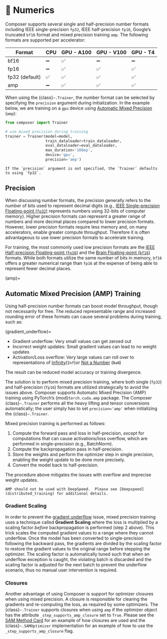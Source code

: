 # 🔢 Numerics

Composer supports several single and half-precision number formats including IEEE single-precision `fp32`, IEEE half-precision `fp16`, Google’s truncated `bf16` format and mixed precision training `amp`.  The following formats are supported per accelerator:

| Format         | CPU | GPU - A100 | GPU - V100 | GPU - T4 |
| -------------- | --- |----------- | ---------- | -------- |
| bf16           | ➖   | ✅         | ➖         | ➖        |
| fp16           | ➖   | ✅         | ✅         | ✅        |
| fp32 (default) | ✅   | ✅         | ✅         | ✅        |
| amp            | ➖   | ✅         | ✅         | ✅        |

When using the {class}`~.Trainer`, the number format can be selected by specifying the `precision` argument during initialization. In the example below, we are training on a `gpu` device using [Automatic Mixed Precision](amp) (`amp`):

```python
from composer import Trainer

# use mixed precision during training
trainer = Trainer(model=model,
                  train_dataloader=train_dataloader,
                  eval_dataloader=eval_dataloader,
                  max_duration='160ep',
                  device='gpu',
                  precision='amp')
```

```{note}
If the `precision` argument is not specified, the `Trainer` defaults to using `fp32`.
```

## Precision

When discussing number formats, the precision generally refers to the number of bits used to represent decimal digits (e.g., [IEEE Single-precision Floating-point (`fp32`)](https://en.wikipedia.org/wiki/Single-precision_floating-point_format) represents numbers using 32-bits of computer memory).  Higher precision formats can represent a greater range of numbers and more decimal places compared to lower precision formats.  However, lower precision formats require less memory and, on many accelerators, enable greater compute throughput.  Therefore it is often advantageous to use lower precision formats to accelerate training.

For training, the most commonly used low precision formats are the [IEEE Half-precision Floating-point (`fp16`)](https://en.wikipedia.org/wiki/Half-precision_floating-point_format) and the [Brain Floating-point (`bf16`)](https://en.wikipedia.org/wiki/Bfloat16_floating-point_format) formats.  While both formats utilize the same number of bits in memory, `bf16` offers a greater numerical range than `fp16` at the expense of being able to represent fewer decimal places.

(amp)=
## Automatic Mixed Precision (AMP) Training

Using half-precision number formats can boost model throughput, though not necessarily for free.  The reduced representable range and increased rounding error of these formats can cause several problems during training, such as:

(gradient_underflow)=
- Gradient underflow: Very small values can get zeroed out
- Incorrect weight updates: Small gradient values can lead to no weight updates
- Activation/Loss overflow: Very large values can roll over to representations of [Infinity](https://en.wikipedia.org/wiki/Infinity#Computing)(`Inf`)or [Not a Number](https://en.wikipedia.org/wiki/NaN) (`NaN`)

The result can be reduced model accuracy or training divergence.

The solution is to perform mixed precision training, where both single (`fp32`) and half-precision (`fp16`) formats are utilized strategically to avoid the issues above.  Composer supports Automatic Mixed Precision (AMP) training using PyTorch’s {mod}`torch.cuda.amp` package. The Composer {class}`~.Trainer` performs all the heavy lifting and tensor conversions automatically; the user simply has to set `precision='amp'` when initializing the {class}`~.Trainer`.

Mixed precision training is performed as follows:

1. Compute the forward pass and loss in half-precision, *except* for computations that can cause activations/loss overflow, which are performed in single-precision (e.g., BatchNorm).
2. Compute the backpropagation pass in half-precision.
3. Store the weights and perform the optimizer step in single precision, enabling the weight update to be done more precisely.
4. Convert the model back to half-precision.

The procedure above mitigates the issues with overflow and imprecise weight updates.

```{warning}
AMP should not be used with DeepSpeed.  Please see [Deepspeed](distributed_training) for additional details.
```

### Gradient Scaling

In order to prevent the [gradient underflow](gradient_underflow) issue, mixed precision training uses a technique called **Gradient Scaling** where the loss is multiplied by a scaling factor *before* backpropagation is performed (step 2 above). This trick scales the computed gradient values to a range where they cannot underflow.  Once the model has been converted to single-precision following the backward pass, the gradients are divided by the scaling factor to restore the gradient values to the original range before stepping the optimizer.  The scaling factor is automatically tuned such that when an underflow exception is caught, the violating batch is discarded and the scaling factor is adjusted for the next batch to prevent the underflow scenario, thus no manual user intervention is required.

### Closures

Another advantage of using Composer is support for optimizer closures when using mixed precision.  A closure is responsible for clearing the gradients and re-computing the loss, as required by some optimizers. The {class}`~.Trainer` supports closures when using `amp` if the optimizer object has the attribute `_step_supports_amp_closure` set to `True`.  Please see the [SAM Method Card](../method_cards/sam.md) for an example of how closures are used and the {class}`~.SAMOptimizer` implementation for an example of how to use the `_step_supports_amp_closure` flag.